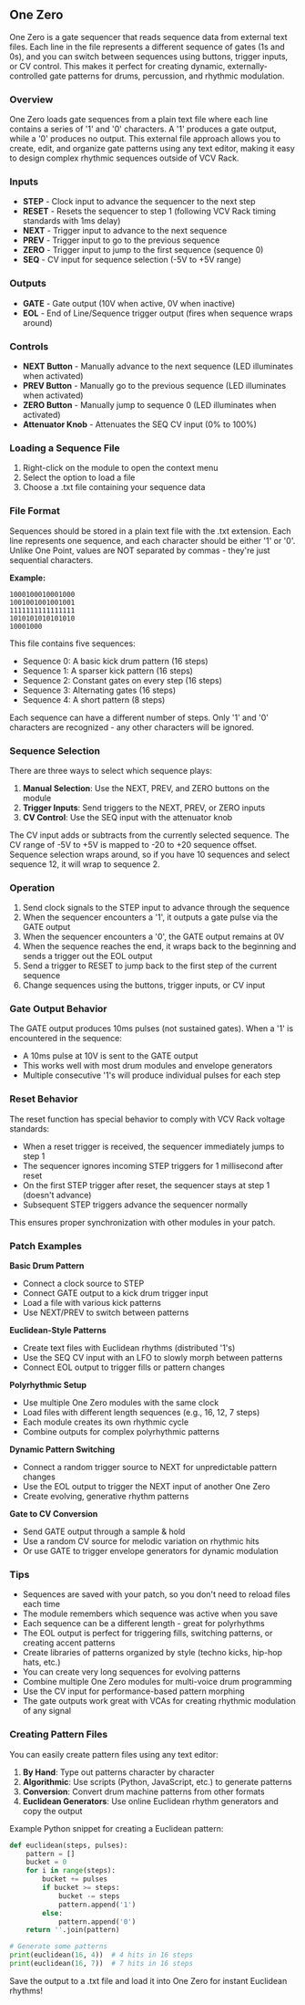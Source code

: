 ## One Zero

One Zero is a gate sequencer that reads sequence data from external text files. Each line in the file represents a different sequence of gates (1s and 0s), and you can switch between sequences using buttons, trigger inputs, or CV control. This makes it perfect for creating dynamic, externally-controlled gate patterns for drums, percussion, and rhythmic modulation.

### Overview

One Zero loads gate sequences from a plain text file where each line contains a series of '1' and '0' characters. A '1' produces a gate output, while a '0' produces no output. This external file approach allows you to create, edit, and organize gate patterns using any text editor, making it easy to design complex rhythmic sequences outside of VCV Rack.

### Inputs

* **STEP** - Clock input to advance the sequencer to the next step
* **RESET** - Resets the sequencer to step 1 (following VCV Rack timing standards with 1ms delay)
* **NEXT** - Trigger input to advance to the next sequence
* **PREV** - Trigger input to go to the previous sequence
* **ZERO** - Trigger input to jump to the first sequence (sequence 0)
* **SEQ** - CV input for sequence selection (-5V to +5V range)

### Outputs

* **GATE** - Gate output (10V when active, 0V when inactive)
* **EOL** - End of Line/Sequence trigger output (fires when sequence wraps around)

### Controls

* **NEXT Button** - Manually advance to the next sequence (LED illuminates when activated)
* **PREV Button** - Manually go to the previous sequence (LED illuminates when activated)
* **ZERO Button** - Manually jump to sequence 0 (LED illuminates when activated)
* **Attenuator Knob** - Attenuates the SEQ CV input (0% to 100%)

### Loading a Sequence File

1. Right-click on the module to open the context menu
2. Select the option to load a file
3. Choose a .txt file containing your sequence data

### File Format

Sequences should be stored in a plain text file with the .txt extension. Each line represents one sequence, and each character should be either '1' or '0'. Unlike One Point, values are NOT separated by commas - they're just sequential characters.

**Example:**

```
1000100010001000
1001001001001001
1111111111111111
1010101010101010
10001000
```

This file contains five sequences:
- Sequence 0: A basic kick drum pattern (16 steps)
- Sequence 1: A sparser kick pattern (16 steps)
- Sequence 2: Constant gates on every step (16 steps)
- Sequence 3: Alternating gates (16 steps)
- Sequence 4: A short pattern (8 steps)

Each sequence can have a different number of steps. Only '1' and '0' characters are recognized - any other characters will be ignored.

### Sequence Selection

There are three ways to select which sequence plays:

1. **Manual Selection**: Use the NEXT, PREV, and ZERO buttons on the module
2. **Trigger Inputs**: Send triggers to the NEXT, PREV, or ZERO inputs
3. **CV Control**: Use the SEQ input with the attenuator knob

The CV input adds or subtracts from the currently selected sequence. The CV range of -5V to +5V is mapped to -20 to +20 sequence offset. Sequence selection wraps around, so if you have 10 sequences and select sequence 12, it will wrap to sequence 2.

### Operation

1. Send clock signals to the STEP input to advance through the sequence
2. When the sequencer encounters a '1', it outputs a gate pulse via the GATE output
3. When the sequencer encounters a '0', the GATE output remains at 0V
4. When the sequence reaches the end, it wraps back to the beginning and sends a trigger out the EOL output
5. Send a trigger to RESET to jump back to the first step of the current sequence
6. Change sequences using the buttons, trigger inputs, or CV input

### Gate Output Behavior

The GATE output produces 10ms pulses (not sustained gates). When a '1' is encountered in the sequence:
- A 10ms pulse at 10V is sent to the GATE output
- This works well with most drum modules and envelope generators
- Multiple consecutive '1's will produce individual pulses for each step

### Reset Behavior

The reset function has special behavior to comply with VCV Rack voltage standards:
- When a reset trigger is received, the sequencer immediately jumps to step 1
- The sequencer ignores incoming STEP triggers for 1 millisecond after reset
- On the first STEP trigger after reset, the sequencer stays at step 1 (doesn't advance)
- Subsequent STEP triggers advance the sequencer normally

This ensures proper synchronization with other modules in your patch.

### Patch Examples

**Basic Drum Pattern**
- Connect a clock source to STEP
- Connect GATE output to a kick drum trigger input
- Load a file with various kick patterns
- Use NEXT/PREV to switch between patterns

**Euclidean-Style Patterns**
- Create text files with Euclidean rhythms (distributed '1's)
- Use the SEQ CV input with an LFO to slowly morph between patterns
- Connect EOL output to trigger fills or pattern changes

**Polyrhythmic Setup**
- Use multiple One Zero modules with the same clock
- Load files with different length sequences (e.g., 16, 12, 7 steps)
- Each module creates its own rhythmic cycle
- Combine outputs for complex polyrhythmic patterns

**Dynamic Pattern Switching**
- Connect a random trigger source to NEXT for unpredictable pattern changes
- Use the EOL output to trigger the NEXT input of another One Zero
- Create evolving, generative rhythm patterns

**Gate to CV Conversion**
- Send GATE output through a sample & hold
- Use a random CV source for melodic variation on rhythmic hits
- Or use GATE to trigger envelope generators for dynamic modulation

### Tips

- Sequences are saved with your patch, so you don't need to reload files each time
- The module remembers which sequence was active when you save
- Each sequence can be a different length - great for polyrhythms
- The EOL output is perfect for triggering fills, switching patterns, or creating accent patterns
- Create libraries of patterns organized by style (techno kicks, hip-hop hats, etc.)
- You can create very long sequences for evolving patterns
- Combine multiple One Zero modules for multi-voice drum programming
- Use the CV input for performance-based pattern morphing
- The gate outputs work great with VCAs for creating rhythmic modulation of any signal

### Creating Pattern Files

You can easily create pattern files using any text editor:

1. **By Hand**: Type out patterns character by character
2. **Algorithmic**: Use scripts (Python, JavaScript, etc.) to generate patterns
3. **Conversion**: Convert drum machine patterns from other formats
4. **Euclidean Generators**: Use online Euclidean rhythm generators and copy the output

Example Python snippet for creating a Euclidean pattern:
```python
def euclidean(steps, pulses):
    pattern = []
    bucket = 0
    for i in range(steps):
        bucket += pulses
        if bucket >= steps:
            bucket -= steps
            pattern.append('1')
        else:
            pattern.append('0')
    return ''.join(pattern)

# Generate some patterns
print(euclidean(16, 4))  # 4 hits in 16 steps
print(euclidean(16, 7))  # 7 hits in 16 steps
```

Save the output to a .txt file and load it into One Zero for instant Euclidean rhythms!
